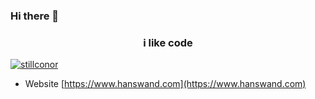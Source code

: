 ### Hi there 👋

<h3 align="center">i like code</h3>


<p align="left"> <a href="https://twitter.com/stillconor" target="blank"><img src="https://img.shields.io/twitter/follow/ichbinhanswand?logo=twitter&style=for-the-badge" alt="stillconor" /></a> </p>

- Website [https://www.hanswand.com](https://www.hanswand.com)

<!-- **hanswand/hanswand** is a ✨ _special_ ✨ repository because its `README.md` (this file) appears on your GitHub profile.

Here are some ideas to get you started:

- 🔭 I’m currently working on ...
- 🌱 I’m currently learning ...
- 👯 I’m looking to collaborate on ...
- 🤔 I’m looking for help with ...
- 💬 Ask me about ...
- 📫 How to reach me: ...
- 😄 Pronouns: ...
- ⚡ Fun fact: ...
-->
